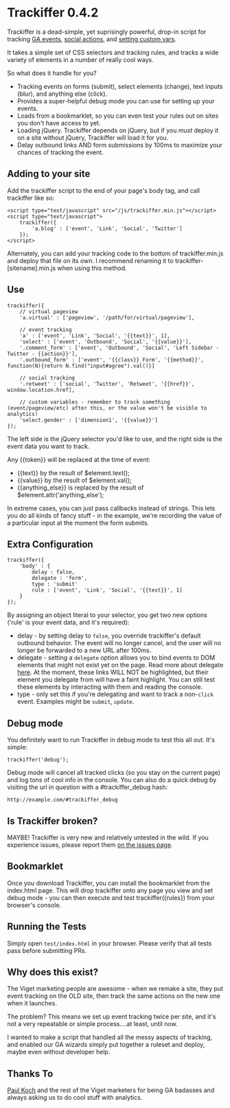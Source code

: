 # Trackiffer 0.4.2

Trackiffer is a dead-simple, yet suprisingly powerful, drop-in script for tracking
[GA events](http://code.google.com/apis/analytics/docs/tracking/eventTrackerGuide.html),
[social actions](http://code.google.com/apis/analytics/docs/gaJS/gaJSApiSocialTracking.html), and
[setting custom vars](http://code.google.com/apis/analytics/docs/tracking/gaTrackingCustomVariables.html).

It takes a simple set of CSS selectors and tracking rules, and tracks a wide variety of elements in a number of really cool ways.

So what does it handle for you?

- Tracking events on forms (submit), select elements (change), text inputs (blur), and anything else (click).
- Provides a super-helpful debug mode you can use for setting up your events.
- Loads from a bookmarklet, so you can even test your rules out on sites you don't have access to yet.
- Loading jQuery. Trackiffer depends on jQuery, but if you _must_ deploy it on a site without jQuery, Trackiffer will load it for you.
- Delay outbound links AND form submissions by 100ms to maximize your chances of tracking the event.

## Adding to your site

Add the trackiffer script to the end of your page's body tag, and call trackiffer like so:

	<script type="text/javascript" src="/js/trackiffer.min.js"></script>
	<script type="text/javascript">
		trackiffer({
			'a.blog' : ['event', 'Link', 'Social', 'Twitter']
		});
	</script>

Alternately, you can add your tracking code to the bottom of trackiffer.min.js and deploy that file on its own.
I recommend renaming it to trackiffer-[sitename].min.js when using this method.

## Use

	trackiffer({
		// virtual pageview
		'a.virtual' : ['pageview', '/path/for/virtual/pageview'],

		// event tracking
		'a' : ['event', 'Link', 'Social', '{{text}}', 1],
		'select' : ['event', 'Outbound', 'Social', '{{value}}'],
		'.comment_form' : ['event', 'Outbound', 'Social', 'Left Sidebar - Twitter - {{action}}'],
		'.outbound_form' : ['event', '{{class}} Form', '{{method}}', function(N){return N.find("input#agree").val()}]

		// social tracking
		'.retweet' : ['social', 'Twitter', 'Retweet', '{{href}}', window.location.href],

		// custom variables - remember to track something (event/pageview/etc) after this, or the value won't be visible to analytics!
		'select.gender' : ['dimension1', '{{value}}']
	});

The left side is the jQuery selector you'd like to use, and the right side is the event data you want to track.

Any {{token}} will be replaced at the time of event:

- {{text}} by the result of $element.text();
- {{value}} by the result of $element.val();
- {{anything_else}} is replaced by the result of $element.attr('anything_else');

In extreme cases, you can just pass callbacks instead of strings. This lets you do all kinds of fancy stuff -
in the example, we're recording the value of a particular input at the moment the form submits.

## Extra Configuration

	trackiffer({
		'body' : {
			delay : false,
			delegate : 'form',
			type : 'submit'
			rule : ['event', 'Link', 'Social', '{{text}}', 1]
		}
	});

By assigning an object literal to your selector, you get two new options ('rule' is your event data, and it's required):

- delay - by setting delay to <code>false</code>, you override trackiffer's default outbound behavior. The event will no longer cancel, and the user
will no longer be forwarded to a new URL after 100ms.
- delegate - setting a <code>delegate</code> option allows you to bind events to DOM elements that might not exist yet on the page.
Read more about delegate [here](http://api.jquery.com/delegate/). At the moment, these links WILL NOT be highlighted, but their element you delegate
from will have a faint highlight. You can still test these elements by interacting with them and reading the console.
- type - only set this if you're delegating and want to track a non-<code>click</code> event. Examples might be <code>submit</code>, <code>update</code>.

## Debug mode

You definitely want to run Trackiffer in debug mode to test this all out. It's simple:

	trackiffer('debug');

Debug mode will cancel all tracked clicks (so you stay on the current page) and log tons of cool info in the console.
You can also do a quick debug by visiting the url in question with a #trackiffer_debug hash:

	http://example.com/#trackiffer_debug

## Is Trackiffer broken?

MAYBE! Trackiffer is very new and relatively untested in the wild.
If you experience issues, please report them [on the issues page](https://github.com/averyvery/trackiffer/issues).

## Bookmarklet

Once you download Trackiffer, you can install the bookmarklet from the index.html page.
This will drop trackiffer onto any page you view and set debug mode - you can then execute and test trackiffer({rules}) from your browser's console.

## Running the Tests

Simply open `test/index.html` in your browser. Please verify that all tests pass before submitting PRs.

## Why does this exist?

The Viget marketing people are awesome - when we remake a site, they put event tracking on the OLD site, then track the same actions on the new one when it launches.

The problem? This means we set up event tracking twice per site, and it's not a very repeatable or simple process....at least, until now.

I wanted to make a script that handled all the messy aspects of tracking, and enabled our GA wizards simply put together a ruleset and deploy, maybe even without developer help.

## Thanks To

[Paul Koch](http://www.viget.com/about/team/pkoch/) and the rest of the Viget marketers for being GA badasses and always asking us to do cool stuff with analytics.
